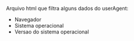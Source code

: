Arquivo html que filtra alguns dados do userAgent:
- Navegador
- Sistema operacional
- Versao do sistema operacional
